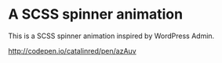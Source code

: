 # A SCSS spinner animation

This is a SCSS spinner animation inspired by WordPress Admin.

http://codepen.io/catalinred/pen/azAuv